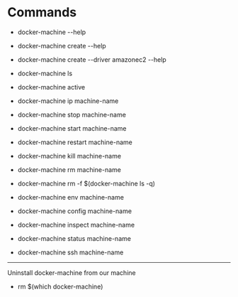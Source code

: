 # Commands

* docker-machine --help

* docker-machine create --help

* docker-machine create --driver amazonec2 --help

* docker-machine ls

* docker-machine active

* docker-machine ip machine-name

* docker-machine stop machine-name

* docker-machine start machine-name

* docker-machine restart machine-name

* docker-machine kill machine-name

* docker-machine rm machine-name

* docker-machine rm -f $(docker-machine ls -q)

* docker-machine env machine-name

* docker-machine config machine-name

* docker-machine inspect machine-name

* docker-machine status machine-name

* docker-machine ssh machine-name

---

Uninstall docker-machine from our machine

* rm $(which docker-machine)


